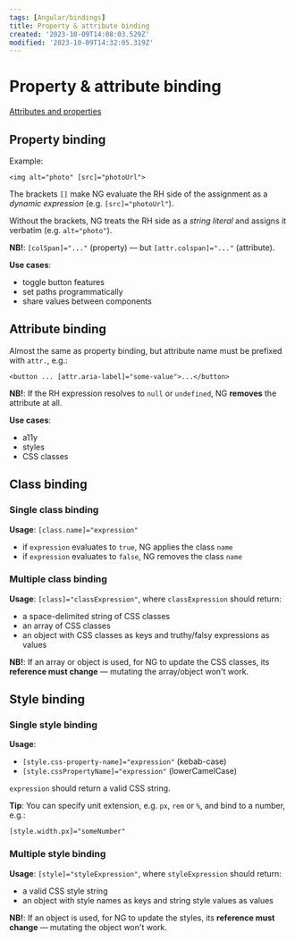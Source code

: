 ```yaml
---
tags: [Angular/bindings]
title: Property & attribute binding
created: '2023-10-09T14:08:03.529Z'
modified: '2023-10-09T14:32:05.319Z'
---
```


# Property & attribute binding

[Attributes and properties](https://javascript.info/dom-attributes-and-properties)


## Property binding

Example:
```
<img alt="photo" [src]="photoUrl">
```
The brackets `[]` make NG evaluate the RH side of the assignment as a _dynamic expression_ (e.g. `[src]="photoUrl"`).

Without the brackets, NG treats the RH side as a _string literal_ and assigns it verbatim (e.g. `alt="photo"`).

**NB!**: `[colSpan]="..."` (property) &mdash; but `[attr.colspan]="..."` (attribute).

**Use cases**:
- toggle button features
- set paths programmatically
- share values between components


## Attribute binding

Almost the same as property binding, but attribute name must be prefixed with `attr.`, e.g.:
```
<button ... [attr.aria-label]="some-value">...</button>
```

**NB!**: If the RH expression resolves to `null` or `undefined`, NG **removes** the attribute at all.

**Use cases**:
- a11y
- styles
- CSS classes


## Class binding


### Single class binding

**Usage**: `[class.name]="expression"`
- if `expression` evaluates to `true`, NG applies the class `name`
- if `expression` evaluates to `false`, NG removes the class `name`


### Multiple class binding

**Usage**: `[class]="classExpression"`, where `classExpression` should return:
- a space-delimited string of CSS classes
- an array of CSS classes
- an object with CSS classes as keys and truthy/falsy expressions as values

**NB!**: If an array or object is used, for NG to update the CSS classes, its **reference must change** &mdash; mutating the array/object won't work.


## Style binding


### Single style binding

**Usage**:
- `[style.css-property-name]="expression"` (kebab-case)
- `[style.cssPropertyName]="expression"` (lowerCamelCase)

`expression` should return a valid CSS string.

**Tip**: You can specify unit extension, e.g. `px`, `rem` or `%`, and bind to a number, e.g.:
```
[style.width.px]="someNumber"
```


### Multiple style binding

**Usage**: `[style]="styleExpression"`, where `styleExpression` should return:
- a valid CSS style string
- an object with style names as keys and string style values as values

**NB!**: If an object is used, for NG to update the styles, its **reference must change** &mdash; mutating the object won't work.
